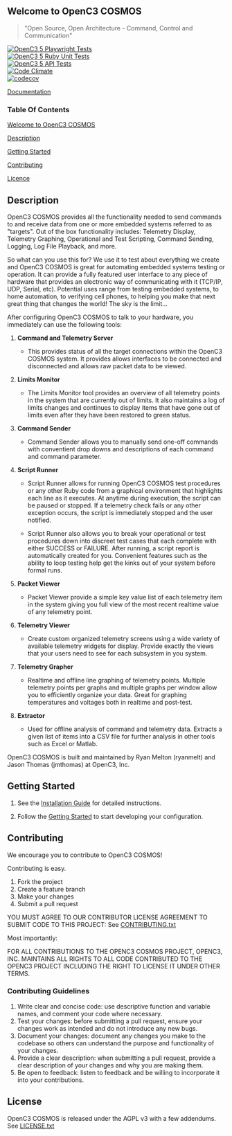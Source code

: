 ## Welcome to OpenC3 COSMOS

> "Open Source, Open Architecture - Command, Control and Communication"

[![OpenC3 5 Playwright Tests](https://github.com/OpenC3/cosmos/actions/workflows/playwright.yml/badge.svg)](https://github.com/OpenC3/cosmos/actions/workflows/playwright.yml)<br/>
[![OpenC3 5 Ruby Unit Tests](https://github.com/OpenC3/cosmos/actions/workflows/ruby_unit_tests.yml/badge.svg)](https://github.com/OpenC3/cosmos/actions/workflows/ruby_unit_tests.yml)<br/>
[![OpenC3 5 API Tests](https://github.com/OpenC3/cosmos/actions/workflows/api_tests.yml/badge.svg)](https://github.com/OpenC3/cosmos/actions/workflows/api_tests.yml)<br/>
[![Code Climate](https://codeclimate.com/github/OpenC3/cosmos/badges/gpa.svg)](https://codeclimate.com/github/OpenC3/cosmos)<br/>
[![codecov](https://codecov.io/gh/OpenC3/cosmos/branch/master/graph/badge.svg?token=arrpMGT2RR)](https://codecov.io/gh/OpenC3/cosmos)

[Documentation](https://openc3.com)

### Table Of Contents

[Welcome to OpenC3 COSMOS](#welcome-to-openc3-cosmos)

[Description](#description)

[Getting Started](#getting-started)

[Contributing](#contributing)

[Licence](#license)

## Description

OpenC3 COSMOS provides all the functionality needed to send commands to and receive data from one or more embedded systems referred to as "targets". Out of the box functionality includes: Telemetry Display, Telemetry Graphing, Operational and Test Scripting, Command Sending, Logging, Log File Playback, and more.

So what can you use this for? We use it to test about everything we create and OpenC3 COSMOS is great for automating embedded systems testing or operation. It can provide a fully featured user interface to any piece of hardware that provides an electronic way of communicating with it (TCP/IP, UDP, Serial, etc). Potential uses range from testing embedded systems, to home automation, to verifying cell phones, to helping you make that next great thing that changes the world! The sky is the limit...

After configuring OpenC3 COSMOS to talk to your hardware, you immediately can use the following tools:

1. **Command and Telemetry Server**

   - This provides status of all the target connections within the OpenC3 COSMOS system. It provides allows interfaces to be connected and disconnected and allows raw packet data to be viewed.

1. **Limits Monitor**

   - The Limits Monitor tool provides an overview of all telemetry points in the system that are currently out of limits. It also maintains a log of limits changes and continues to display items that have gone out of limits even after they have been restored to green status.

1. **Command Sender**

   - Command Sender allows you to manually send one-off commands with conventient drop downs and descriptions of each command and command parameter.

1. **Script Runner**

   - Script Runner allows for running OpenC3 COSMOS test procedures or any other Ruby code from a graphical environment that highlights each line as it executes. At anytime during execution, the script can be paused or stopped. If a telemetry check fails or any other exception occurs, the script is immediately stopped and the user notified.

   - Script Runner also allows you to break your operational or test procedures down into discreet test cases that each complete with either SUCCESS or FAILURE. After running, a script report is automatically created for you. Convenient features such as the ability to loop testing help get the kinks out of your system before formal runs.

1. **Packet Viewer**

   - Packet Viewer provide a simple key value list of each telemetry item in the system giving you full view of the most recent realtime value of any telemetry point.

1. **Telemetry Viewer**

   - Create custom organized telemetry screens using a wide variety of available telemetry widgets for display. Provide exactly the views that your users need to see for each subsystem in you system.

1. **Telemetry Grapher**

   - Realtime and offline line graphing of telemetry points. Multiple telemetry points per graphs and multiple graphs per window allow you to efficiently organize your data. Great for graphing temperatures and voltages both in realtime and post-test.

1. **Extractor**

   - Used for offline analysis of command and telemetry data. Extracts a given list of items into a CSV file for further analysis in other tools such as Excel or Matlab.

OpenC3 COSMOS is built and maintained by Ryan Melton (ryanmelt) and Jason Thomas (jmthomas) at OpenC3, Inc.

## Getting Started

1.  See the [Installation Guide](https://openc3.com/docs/v5/installation) for detailed instructions.

1.  Follow the [Getting Started](https://openc3.com/docs/v5/gettingstarted) to start developing your configuration.

## Contributing

We encourage you to contribute to OpenC3 COSMOS!

Contributing is easy.

1. Fork the project
2. Create a feature branch
3. Make your changes
4. Submit a pull request

YOU MUST AGREE TO OUR CONTRIBUTOR LICENSE AGREEMENT TO SUBMIT CODE TO THIS PROJECT: See [CONTRIBUTING.txt](CONTRIBUTING.txt)

Most importantly:

FOR ALL CONTRIBUTIONS TO THE OPENC3 COSMOS PROJECT, OPENC3, INC. MAINTAINS ALL RIGHTS TO ALL CODE CONTRIBUTED TO THE OPENC3 PROJECT INCLUDING THE RIGHT TO LICENSE IT UNDER OTHER TERMS.

### Contributing Guidelines

1. Write clear and concise code: use descriptive function and variable names, and comment your code where necessary.
2. Test your changes: before submitting a pull request, ensure your changes work as intended and do not introduce any new bugs.
3. Document your changes: document any changes you make to the codebase so others can understand the purpose and functionality of your changes.
4. Provide a clear description: when submitting a pull request, provide a clear description of your changes and why you are making them.
5. Be open to feedback: listen to feedback and be willing to incorporate it into your contributions. 


## License

OpenC3 COSMOS is released under the AGPL v3 with a few addendums. See [LICENSE.txt](LICENSE.txt)
